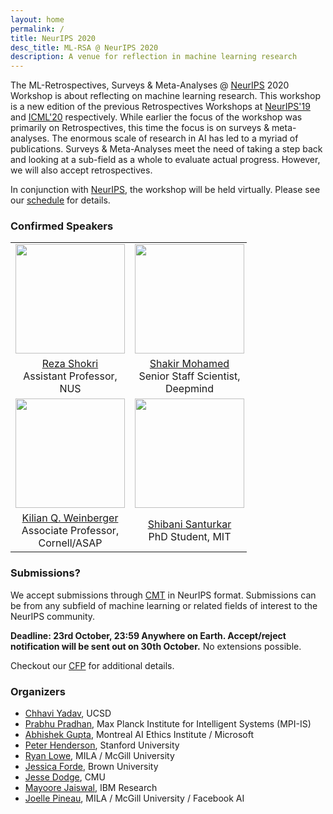 ```yaml
---
layout: home
permalink: /
title: NeurIPS 2020
desc_title: ML-RSA @ NeurIPS 2020
description: A venue for reflection in machine learning research
---
```



The ML-Retrospectives, Surveys & Meta-Analyses @ [NeurIPS](https://neurips.cc/) 2020 Workshop is about reflecting on machine learning research. 
This workshop is a new edition of the previous Retrospectives Workshops at [NeurIPS'19](https://ml-retrospectives.github.io/neurips2019) and [ICML'20](https://ml-retrospectives.github.io/icml2020/) respectively. While earlier the focus of the workshop was primarily on Retrospectives, this time the focus is on surveys & meta-analyses. The enormous scale of research in AI has led to a myriad of publications. Surveys & Meta-Analyses meet the need of taking a step back and looking at a sub-field as a whole to evaluate actual progress. However, we will also accept retrospectives.

In conjunction with [NeurIPS](https://neurips.cc/), the workshop will be held virtually.  Please see our [schedule](https://ml-retrospectives.github.io/neurips2020/schedule/) for details.


### Confirmed Speakers

<table style="width:75%">
  <tr>
    <td style="text-align:center"><img src="https://www.comp.nus.edu.sg/~reza/img/reza.jpg" height="175"></td>
    <td style="text-align:center"><img src="http://shakirm.com/wp-content/uploads/2015/04/shakir_pic.jpg" height="175"></td>
    <td style="text-align:center"><img src="https://adjidieng.github.io/Adji-profile.jpg" height="175"></td>
    <td style="text-align:center"><img src="https://pbs.twimg.com/profile_images/922818437172281345/CBcv5HLL_400x400.jpg" height="175"></td>
  </tr>
  <tr>
    <td style="text-align:center"><a href="https://www.comp.nus.edu.sg/~reza/">Reza Shokri</a> <br>Assistant Professor, NUS</td>
    <td style="text-align:center"><a href="https://shakirm.com/">Shakir Mohamed</a> <br>Senior Staff Scientist, Deepmind</td>
    <td style="text-align:center"><a href="https://adjidieng.github.io/">Adji Bousso Dieng</a> <br>Research Scientist, Google AI</td>
    <td style="text-align:center"><a href="https://lanasina.github.io/">Lana Sinapayen</a> <br>Founding Member, Sony CSL Kyoto</td>
  </tr>
  <tr>
    <td style="text-align:center"><img src="https://www.cs.cornell.edu/~kilian/files/kilian.png" height="175"></td>
    <td style="text-align:center"><img src="https://people.csail.mit.edu/shibani/shibani_photo.jpg" height="175"></td>
    <td style="text-align:center"><img src="https://mariadearteaga.files.wordpress.com/2019/02/eb2a47741.jpg" height="175"></td>
  </tr>
  <tr>
  <td style="text-align:center"><a href="https://www.cs.cornell.edu/~kilian/">Kilian Q. Weinberger</a> <br>Associate Professor, Cornell/ASAP</td>
    <td style="text-align:center"><a href="https://people.csail.mit.edu/shibani/">Shibani Santurkar</a> <br>PhD Student, MIT</td>
    <td style="text-align:center"><a href="https://mariadearteaga.com/">Maria De-Arteaga</a> <br>Assistant Professor, UT Austin</td>
  </tr>
</table>


### Submissions?

We accept submissions through [CMT](https://cmt3.research.microsoft.com/MLRSA2020) in NeurIPS format. Submissions can be from any subfield of machine learning or related fields of interest to the NeurIPS community.

**Deadline: 23rd October, 23:59 Anywhere on Earth. Accept/reject notification will be sent out on 30th October.** No extensions possible.

Checkout our [CFP](https://ml-retrospectives.github.io/neurips2020/cfp/) for additional details.

### Organizers

* [Chhavi Yadav](https://scholar.google.com/citations?user=8Dwi76kAAAAJ&hl=en), UCSD
* [Prabhu Pradhan](https://scholar.google.co.in/citations?hl=en&user=cGKDiRMAAAAJ&hl=en), Max Planck Institute for Intelligent Systems (MPI-IS)
* [Abhishek Gupta](https://atg-abhishek.github.io), Montreal AI Ethics Institute / Microsoft
* [Peter Henderson](https://www.peterhenderson.co/), Stanford University
* [Ryan Lowe](https://www.cs.mcgill.ca/~rlowe1/), MILA / McGill University
* [Jessica Forde](https://github.com/jzf2101), Brown University
* [Jesse Dodge](http://www.cs.cmu.edu/~jessed/), CMU
* [Mayoore Jaiswal](https://scholar.google.com/citations?user=Ek3v6HcAAAAJ&hl=en), IBM Research
* [Joelle Pineau](https://www.cs.mcgill.ca/~jpineau/), MILA / McGill University / Facebook AI
